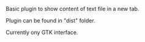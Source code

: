 Basic plugin to show content of text file in a new tab.

Plugin can be found in "dist" folder.

Currently ony GTK interface.
